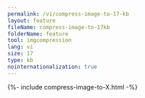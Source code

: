 ```yaml
---
permalink: /vi/compress-image-to-17-kb
layout: feature
fileName: compress-image-to-17kb
folderName: feature
tool: imgcompression
lang: vi
size: 17
type: kb
nointernationalization: true
---
```

{%- include compress-image-to-X.html -%}       
